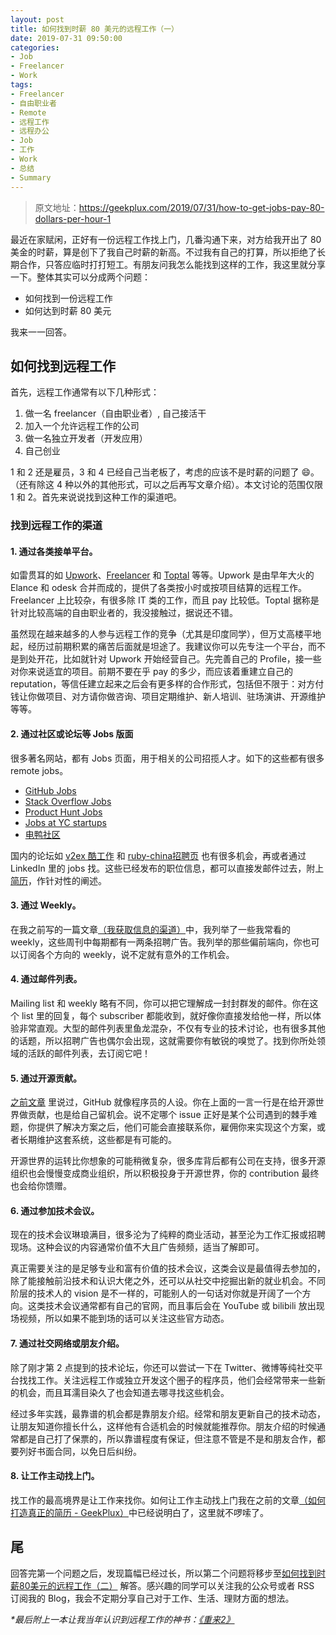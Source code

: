 ```yaml
---
layout: post
title: 如何找到时薪 80 美元的远程工作（一）
date: 2019-07-31 09:50:00
categories:
- Job
- Freelancer
- Work
tags:
- Freelancer
- 自由职业者
- Remote
- 远程工作
- 远程办公
- Job
- 工作
- Work
- 总结
- Summary
---
```


> 原文地址：[https://geekplux.com/2019/07/31/how-to-get-jobs-pay-80-dollars-per-hour-1 ](https://geekplux.com/2019/07/31/how-to-get-jobs-pay-80-dollars-per-hour-1)


最近在家赋闲，正好有一份远程工作找上门，几番沟通下来，对方给我开出了 80 美金的时薪，算是创下了我自己时薪的新高。不过我有自己的打算，所以拒绝了长期合作，只答应临时打打短工。有朋友问我怎么能找到这样的工作，我这里就分享一下。整体其实可以分成两个问题：

- 如何找到一份远程工作
- 如何达到时薪 80 美元

我来一一回答。

## 如何找到远程工作

首先，远程工作通常有以下几种形式：

1. 做一名 freelancer（自由职业者）, 自己接活干
2. 加入一个允许远程工作的公司
3. 做一名独立开发者（开发应用）
4. 自己创业

1 和 2 还是雇员，3 和 4 已经自己当老板了，考虑的应该不是时薪的问题了 😄。（还有除这 4 种以外的其他形式，可以之后再写文章介绍）。本文讨论的范围仅限 1 和 2。首先来说说找到这种工作的渠道吧。

### 找到远程工作的渠道

#### 1. 通过各类接单平台。

如雷贯耳的如 [Upwork](https://www.upwork.com)、[Freelancer](https://www.freelancer.com) 和 [Toptal](https://www.toptal.com) 等等。Upwork 是由早年大火的 Elance 和 odesk 合并而成的，提供了各类按小时或按项目结算的远程工作。Freelancer 上比较杂，有很多除 IT 类的工作，而且 pay 比较低。Toptal 据称是针对比较高端的自由职业者的，我没接触过，据说还不错。

虽然现在越来越多的人参与远程工作的竞争（尤其是印度同学），但万丈高楼平地起，经历过前期积累的痛苦后面就是坦途了。我建议你可以先专注一个平台，而不是到处开花，比如就针对 Upwork 开始经营自己。先完善自己的 Profile，接一些对你来说适宜的项目。前期不要在乎 pay 的多少，而应该着重建立自己的 reputation，等信任建立起来之后会有更多样的合作形式，包括但不限于：对方付钱让你做项目、对方请你做咨询、项目定期维护、新人培训、驻场演讲、开源维护等等。

#### 2. 通过社区或论坛等 Jobs 版面

很多著名网站，都有 Jobs 页面，用于相关的公司招揽人才。如下的这些都有很多 remote jobs。

- [GitHub Jobs](https://jobs.github.com/)
- [Stack Overflow Jobs](https://stackoverflow.com/jobs)
- [Product Hunt Jobs](https://www.producthunt.com/jobs)
- [Jobs at YC startups](https://news.ycombinator.com/jobs)
- [电鸭社区](https://eleduck.com/)

国内的论坛如 [v2ex 酷工作](https://www.v2ex.com/?tab=jobs) 和 [ruby-china招聘页](https://ruby-china.org/jobs) 也有很多机会，再或者通过 LinkedIn 里的 jobs 找。这些已经发布的职位信息，都可以直接发邮件过去，附上[简历](https://geekplux.com/2019/07/30/true-resume)，作针对性的阐述。

#### 3. 通过 Weekly。

在我之前写的一篇文章[（我获取信息的渠道）](https://geekplux.com/2017/01/14/the-ways-to-get-information)中，我列举了一些我常看的 weekly，这些周刊中每期都有一两条招聘广告。我列举的那些偏前端向，你也可以订阅各个方向的 weekly，说不定就有意外的工作机会。

#### 4. 通过邮件列表。

Mailing list 和 weekly 略有不同，你可以把它理解成一封封群发的邮件。你在这个 list 里的回复，每个 subscriber 都能收到，就好像你直接发给他一样，所以体验非常直观。大型的邮件列表里鱼龙混杂，不仅有专业的技术讨论，也有很多其他的话题，所以招聘广告也偶尔会出现，这就需要你有敏锐的嗅觉了。找到你所处领域的活跃的邮件列表，去订阅它吧！

#### 5. 通过开源贡献。

 [之前文章](https://geekplux.com/2019/07/30/true-resume) 里说过，GitHub 就像程序员的人设。你在上面的一言一行是在给开源世界做贡献，也是给自己留机会。说不定哪个 issue 正好是某个公司遇到的棘手难题，你提供了解决方案之后，他们可能会直接联系你，雇佣你来实现这个方案，或者长期维护这套系统，这些都是有可能的。

开源世界的运转比你想象的可能稍微复杂，很多库背后都有公司在支持，很多开源组织也会慢慢变成商业组织，所以积极投身于开源世界，你的 contribution 最终也会给你馈赠。

#### 6. 通过参加技术会议。

现在的技术会议琳琅满目，很多沦为了纯粹的商业活动，甚至沦为工作汇报或招聘现场。这种会议的内容通常价值不大且广告频频，适当了解即可。

真正需要关注的是足够专业和富有价值的技术会议，这类会议是最值得去参加的，除了能接触前沿技术和认识大佬之外，还可以从社交中挖掘出新的就业机会。不同阶层的技术人的 vision 是不一样的，可能别人的一句话对你就是开阔了一个方向。这类技术会议通常都有自己的官网，而且事后会在 YouTube 或 bilibili 放出现场视频，所以如果不能到场的话可以关注这些官方动态。


#### 7. 通过社交网络或朋友介绍。

除了刚才第 2 点提到的技术论坛，你还可以尝试一下在 Twitter、微博等纯社交平台找找工作。关注远程工作或独立开发这个圈子的程序员，他们会经常带来一些新的机会，而且耳濡目染久了也会知道去哪寻找这些机会。

经过多年实践，最靠谱的机会都是靠朋友介绍。经常和朋友更新自己的技术动态，让朋友知道你擅长什么，这样他有合适机会的时候就能推荐你。朋友介绍的时候通常都是自己打了保票的，所以靠谱程度有保证，但注意不管是不是和朋友合作，都要列好书面合同，以免日后纠纷。

#### 8. 让工作主动找上门。

找工作的最高境界是让工作来找你。如何让工作主动找上门我在之前的文章[（如何打造真正的简历 - GeekPlux）](https://geekplux.com/2019/07/30/true-resume)中已经说明白了，这里就不啰嗦了。

## 尾

回答完第一个问题之后，发现篇幅已经过长，所以第二个问题将移步至[如何找到时薪80美元的远程工作（二）](https://geekplux.com/2019/07/31/how-to-get-jobs-pay-80-dollars-per-hour-2) 解答。感兴趣的同学可以关注我的公众号或者 RSS 订阅我的 Blog，我会不定期分享自己对于工作、生活、理财方面的想法。

*\*最后附上一本让我当年认识到远程工作的神书：[《重来2》](https://geekplux.com/r/remote2)*

